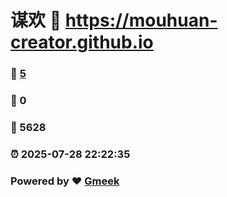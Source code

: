 # 谋欢 :link: https://mouhuan-creator.github.io 
### :page_facing_up: [5](https://mouhuan-creator.github.io/tag.html) 
### :speech_balloon: 0 
### :hibiscus: 5628 
### :alarm_clock: 2025-07-28 22:22:35 
### Powered by :heart: [Gmeek](https://github.com/Meekdai/Gmeek)
